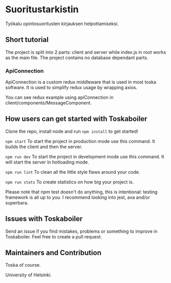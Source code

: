 # Suoritustarkistin

Työkalu opintosuoritusten kirjauksen helpottamiseksi.

## Short tutorial

The project is split into 2 parts: client and server while index.js in root works as the main file. The project contains no database dependant parts.

### ApiConnection

ApiConnection is a custom redux middleware that is used in most toska software. It is used to simplify redux usage by wrapping axios.

You can see redux example using apiConnection in client/components/MessageComponent.

## How users can get started with Toskaboiler

Clone the repo, install node and run `npm install` to get started!

`npm start`
To start the project in production mode use this command. It builds the client and then the server.

`npm run dev`
To start the project in development mode use this command. It will start the server in hotloading mode.

`npm run lint`
To clean all the little style flaws around your code.

`npm run stats`
To create statistics on how big your project is.

Please note that npm test doesn't do anything, this is intentional: testing framework is all up to you. I recommend looking into jest, ava and/or superbara.

## Issues with Toskaboiler

Send an issue if you find mistakes, problems or something to improve in Toskaboiler.
Feel free to create a pull request.

## Maintainers and Contribution

Toska of course.

University of Helsinki.
